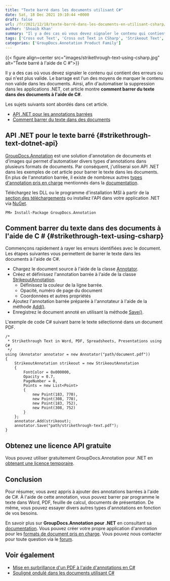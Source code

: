 ```yaml
---
title: "Texte barré dans les documents utilisant C#"
date: Sat, 18 Dec 2021 19:10:44 +0000
draft: false
url: /fr/2021/12/18/texte-barré-dans-les-documents-en-utilisant-csharp/
author: 'Shoaib Khan'
summary: "Il y a des cas où vous devez signaler le contenu qui contient des erreurs ou qui n'est plus valide. Barré est l'un des moyens de marquer le contenu non valide dans les documents. Afin d'automatiser la suppression dans les applications .NET, cet article montre **comment barrer du texte dans des documents à l'aide de C#**."
tags: ['Cross out Text', 'Cross out Text in CSharp', 'Strikeout Text', 'Strikethrough Text', 'Strikethrough Text in CSharp']
categories: ['GroupDocs.Annotation Product Family']
---
```




{{< figure align=center src="images/strikethrough-text-using-csharp.jpg" alt="Texte barré à l'aide de C #">}}


Il y a des cas où vous devez signaler le contenu qui contient des erreurs ou qui n'est plus valide. Le barrage est l'un des moyens de marquer le contenu non valide dans les documents. Ainsi, afin d'automatiser la suppression dans les applications .NET, cet article montre **comment barrer du texte dans des documents à l'aide de C#**.

Les sujets suivants sont abordés dans cet article.

* [API .NET pour les annotations barrées][1]
* [Comment barrer du texte dans des documents][2]

## API .NET pour le texte barré {#strikethrough-text-dotnet-api}

[GroupDocs.Annotation][3] est une solution d'annotation de documents et d'images qui permet d'automatiser divers types d'annotations dans plusieurs formats de documents. Par conséquent, j'utiliserai son API .NET dans les exemples de cet article pour barrer le texte dans les documents. En plus de l'annotation barrée, il existe de nombreux autres [types d'annotation pris en charge][4] mentionnés dans la [documentation][5].

Téléchargez les DLL ou le programme d'installation MSI à partir de la [section des téléchargements][6] ou installez l'API dans votre application .NET via [NuGet][7].

```
PM> Install-Package GroupDocs.Annotation
```

## Comment barrer du texte dans des documents à l'aide de C # {#strikethrough-text-using-csharp}

Commençons rapidement à rayer les erreurs identifiées avec le document. Les étapes suivantes vous permettent de barrer le texte dans les documents à l'aide de C#.

* Chargez le document source à l'aide de la classe [Annotator][8].
* Créez et définissez l'annotation barrée à l'aide de la classe [StrikeoutAnnotation][9].
    * Définissez la couleur de la ligne barrée.
    * Opacité, numéro de page du document
    * Coordonnées et autres propriétés
* Ajoutez l'annotation barrée préparée à l'annotateur à l'aide de la méthode [Add()][10].
* Enregistrez le document annoté en utilisant la méthode [Save()][11].

L'exemple de code C# suivant barre le texte sélectionné dans un document PDF.

```
/*
 * Strikethrough Text in Word, PDF, Spreadsheets, Presentations using C#
 */
using (Annotator annotator = new Annotator("path/document.pdf"))
{
    StrikeoutAnnotation strikeout = new StrikeoutAnnotation
    {
        FontColor = 0x000000,
        Opacity = 0.7,
        PageNumber = 0,
        Points = new List<Point>
        {
            new Point(183, 770),
            new Point(308, 770),
            new Point(183, 752),
            new Point(308, 752)
        }
    };
    annotator.Add(strikeout);
    annotator.Save("path/strikethrough-text.pdf");
}
```

## Obtenez une licence API gratuite

Vous pouvez utiliser gratuitement GroupDocs.Annotation pour .NET en [obtenant une licence temporaire][12].

## Conclusion

Pour résumer, vous avez appris à ajouter des annotations barrées à l'aide de C#. À l'aide de cette annotation, vous pouvez barrer par programme le texte dans Word, PDF, feuille de calcul, documents de présentation. De même, vous pouvez essayer divers autres types d'annotations en fonction de vos besoins.

En savoir plus sur **GroupDocs.Annotation pour .NET** en consultant sa [documentation][13]. Vous pouvez créer votre propre application d'annotation pour les [formats de document pris en charge][14]. Vous pouvez nous contacter pour toute question via le [forum][15].

## Voir également

* [Mise en surbrillance d'un PDF à l'aide d'annotations en C#][16]
* [Souligné ondulé dans les documents utilisant C#][17]







[1]: #strikethrough-text-dotnet-api
[2]: #strikethrough-text-using-csharp
[3]: https://products.groupdocs.com/annotation/
[4]: https://apireference.groupdocs.com/annotation/net/groupdocs.annotation.models.annotationmodels
[5]: https://docs.groupdocs.com/annotation/net/
[6]: https://downloads.groupdocs.com/annotation/net
[7]: https://www.nuget.org/packages/groupdocs.comparison
[8]: https://apireference.groupdocs.com/annotation/net/groupdocs.annotation/annotator
[9]: https://apireference.groupdocs.com/annotation/net/groupdocs.annotation.models.annotationmodels/strikeoutannotation
[10]: https://apireference.groupdocs.com/annotation/net/groupdocs.annotation/annotator/methods/add/index
[11]: https://apireference.groupdocs.com/annotation/net/groupdocs.annotation/annotator/methods/save/index
[12]: https://purchase.groupdocs.com/temporary-license
[13]: https://docs.groupdocs.com/annotation/net
[14]: https://docs.groupdocs.com/annotation/net/supported-document-formats/
[15]: https://forum.groupdocs.com/
[16]: https://blog.groupdocs.com/2021/10/12/highlight-pdf-with-annotations-using-csharp/
[17]: https://blog.groupdocs.com/2021/12/04/add-wavy-underline-in-documents-using-csharp/


